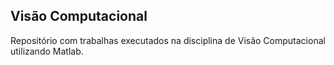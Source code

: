 Visão Computacional
-------------------

Repositório com trabalhas executados na disciplina de Visão Computacional utilizando Matlab.